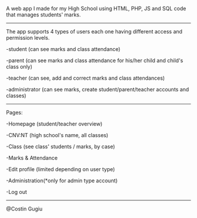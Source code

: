 A web app I made for my High School using HTML, PHP, JS and SQL code that manages students' marks.
______

The app supports 4 types of users each one having different access and permission levels.

-student (can see marks and class attendance)

-parent (can see marks and class attendance for his/her child and child's class only)

-teacher (can see, add and correct marks and class attendances)

-administrator (can see marks, create student/parent/teacher accounts and classes)

______
Pages:

-Homepage (student/teacher overview)

-CNV:NT (high school's name, all classes)

-Class (see class' students / marks, by case)

-Marks & Attendance

-Edit profile (limited depending on user type)

-Administration(*only for admin type account)

-Log out
____
@Costin Gugiu
